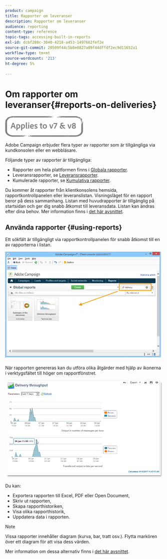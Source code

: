 ```yaml
---
product: campaign
title: Rapporter om leveranser
description: Rapporter om leveranser
audience: reporting
content-type: reference
topic-tags: accessing-built-in-reports
exl-id: dcbf280c-3040-4218-a453-1497662fef2e
source-git-commit: 20509f44c5b8e0827a09f44dffdf2ec9d11652a1
workflow-type: tm+mt
source-wordcount: '213'
ht-degree: 5%

---
```


# Om rapporter om leveranser{#reports-on-deliveries}

![](../../assets/common.svg)

Adobe Campaign erbjuder flera typer av rapporter som är tillgängliga via kundkonsolen eller en webbläsare.

Följande typer av rapporter är tillgängliga:

* Rapporter om hela plattformen finns i [Globala rapporter](../../reporting/using/global-reports.md).
* Leveransrapporter, se [Leveransrapporter](../../reporting/using/delivery-reports.md).
* Kumulerade rapporter, se [Kumulativa rapporter](../../reporting/using/cumulative-reports.md).

Du kommer åt rapporter från klientkonsolens hemsida, rapportkontrollpanelen eller leveranslistan. Visningsläget för en rapport beror på dess sammanhang. Listan med huvudrapporter är tillgänglig på startsidan och ger dig snabb åtkomst till leveransdata. Listan kan ändras efter dina behov. Mer information finns i [det här avsnittet](../../reporting/using/about-reports-creation-in-campaign.md).

## Använda rapporter {#using-reports}

Ett sökfält är tillgängligt via rapportkontrollpanelen för snabb åtkomst till en av rapporterna i listan.

![](assets/s_ncs_user_report_searchfield.png)

När rapporten genereras kan du utföra olika åtgärder med hjälp av ikonerna i verktygsfältet till höger om rapportfönstret.

![](assets/s_ncs_user_report_toolbar.png)

Du kan:

* Exportera rapporten till Excel, PDF eller Open Document,
* Skriv ut rapporten,
* Skapa rapporthistoriken,
* Visa olika rapporthistorik,
* Uppdatera data i rapporten.

>[!NOTE]
>
>Vissa rapporter innehåller diagram (kurva, bar, tratt osv.). Flytta markören över ett diagram för att visa dess värden.

Mer information om dessa alternativ finns i [det här avsnittet](../../reporting/using/about-adobe-campaign-reporting-tools.md).
